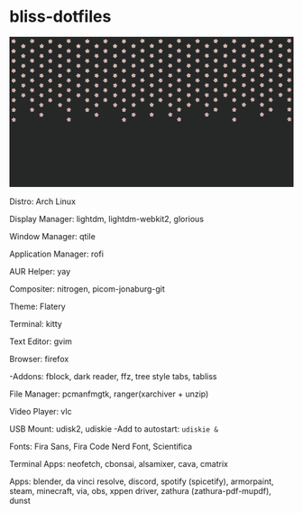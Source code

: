 # bliss-dotfiles

![alt text](https://github.com/Chiivo/bliss-dotfiles/blob/main/SakuraBlissEdit.png?raw=true)

Distro: Arch Linux

Display Manager: lightdm, lightdm-webkit2, glorious

Window Manager: qtile

Application Manager: rofi

AUR Helper: yay

Compositer: nitrogen, picom-jonaburg-git

Theme: Flatery

Terminal: kitty

Text Editor: gvim

Browser: firefox

  -Addons: fblock, dark reader, ffz, tree style tabs, tabliss
  
File Manager: pcmanfmgtk, ranger(xarchiver + unzip)

Video Player: vlc

USB Mount: udisk2, udiskie
  -Add to autostart: `udiskie &`

Fonts: Fira Sans, Fira Code Nerd Font, Scientifica

Terminal Apps: neofetch, cbonsai, alsamixer, cava, cmatrix

Apps: blender, da vinci resolve, discord, spotify (spicetify), armorpaint, steam, minecraft, via, obs, xppen driver, zathura (zathura-pdf-mupdf), dunst

